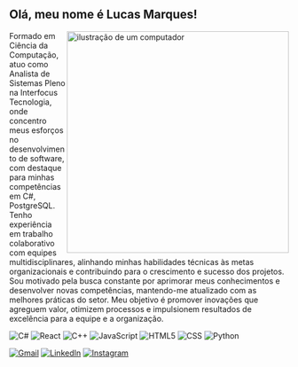 ##  Olá, meu nome é Lucas Marques!

<img src="https://raw.githubusercontent.com/MicaelliMedeiros/micaellimedeiros/master/image/computer-illustration.png" alt="ilustração de um computador" min-width="400px" max-width="400px" width="400px" align="right">

<p align="left">  
    Formado em Ciência da Computação, atuo como Analista de Sistemas Pleno na Interfocus Tecnologia, onde concentro meus esforços no desenvolvimento de software, com destaque para minhas competências em C#, PostgreSQL.
  Tenho experiência em trabalho colaborativo com equipes multidisciplinares, alinhando minhas habilidades técnicas às metas organizacionais e contribuindo para o crescimento e sucesso dos projetos.<br>
    Sou motivado pela busca constante por aprimorar meus conhecimentos e desenvolver novas competências, mantendo-me atualizado com as melhores práticas do setor. Meu objetivo é promover inovações que agreguem valor, otimizem processos e impulsionem resultados de excelência para a equipe e a organização.
</p>

<p align="left">

![C#](https://img.shields.io/badge/-C%23-333333?style=flat&logo=dotnet&logoColor=512BD4)
![React](https://img.shields.io/badge/-React-333333?style=flat&logo=react)
![C++](https://img.shields.io/badge/-C++-333333?style=flat&logo=C%2B%2B&logoColor=00599C)
![JavaScript](https://img.shields.io/badge/-JavaScript-333333?style=flat&logo=javascript)
![HTML5](https://img.shields.io/badge/-HTML5-333333?style=flat&logo=HTML5)
![CSS](https://img.shields.io/badge/-CSS-333333?style=flat&logo=css3&logoColor=1572B6)
![Python](https://img.shields.io/badge/-Python-333333?style=flat&logo=python&logoColor=3776AB)


</p>

<p align="left">
  <a href="mailto:lucasmatheussouza53@gmail.com" title="Gmail">
  <img src="https://img.shields.io/badge/-Gmail-FF0000?style=flat-square&labelColor=FF0000&logo=gmail&logoColor=white&link=LINK-DO-SEU-GMAIL" alt="Gmail"/></a>
  <a href="https://www.linkedin.com/in/lucas-matheus-613b4721a/" target="_blank" title="LinkedIn">
  <img src="https://img.shields.io/badge/-Linkedin-0e76a8?style=flat-square&logo=Linkedin&logoColor=white&link=LINK-DO-SEU-LINKEDIN" alt="LinkedIn"/></a>
  <a href="https://www.instagram.com/lucasmatheus2274/" target="_blank" title="Instagram">
  <img src="https://img.shields.io/badge/-Instagram-DF0174?style=flat-square&labelColor=DF0174&logo=instagram&logoColor=white&link=LINK-DO-SEU-INSTAGRAM" alt="Instagram"/></a>
</p>
